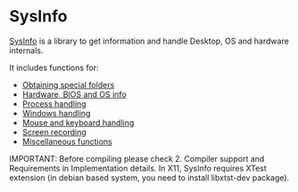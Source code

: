 # SysInfo

[SysInfo](https://anboto.github.io/srcdoc$SysInfo$SysInfo$en-us.html) is a library to get information and handle Desktop, OS and hardware internals.
 
It includes functions for:

- [Obtaining special folders](https://anboto.github.io/src$SysInfo$SysInfo$en-us.html#GetDesktopFolder())
- [Hardware, BIOS and OS info](https://anboto.github.io/src$SysInfo$SysInfo$en-us.html#GetSystemInfo(String&,String&,String&,int&))
- [Process handling](https://anboto.github.io/src$SysInfo$SysInfo$en-us.html#GetWindowsList(Array%3Clong%3E&,Array%3Clong%3E&,Array%3CString%3E&,Array%3CString%3E&,Array%3CString%3E&))
- [Windows handling](https://anboto.github.io/src$SysInfo$SysInfo$en-us.html#Window_GetRect(long,long&,long&,long&,long&))
- [Mouse and keyboard handling](https://anboto.github.io/src$SysInfo$SysInfo$en-us.html#Mouse_GetPos(long&,long&))
- [Screen recording](https://anboto.github.io/src$SysInfo$SysInfo$en-us.html#Mouse_GetPos(long&,long&))
- [Miscellaneous functions](https://anboto.github.io/src$SysInfo$SysInfo$en-us.html#LoadFile_Safe(String))

IMPORTANT: Before compiling please check 2. Compiler support and Requirements in Implementation details. In X11, SysInfo requires XTest extension (in debian based system, you need to install libxtst-dev package).
